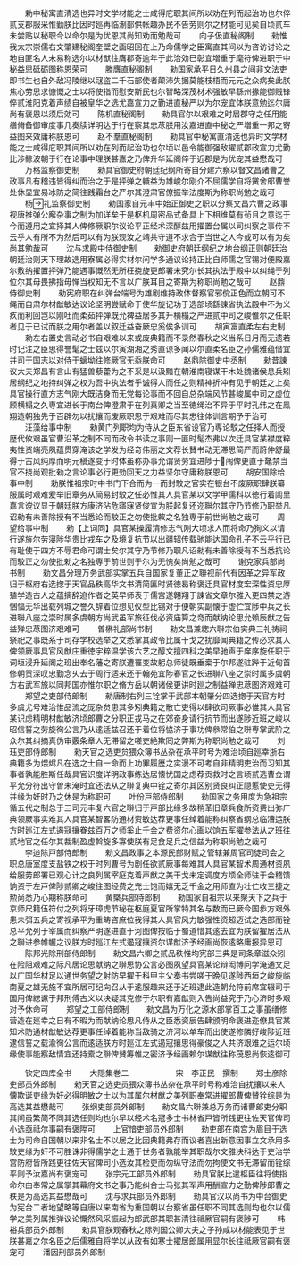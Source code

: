 <!-- { "loadSidebar": true } -->
　　勅中秘寓直清选也异时文学材能之士咸得庀职其间所以劝在列而起治功也尔倅贰支郡服采惟勤朕比因时廵再临淛部供帐趣办民不告劳则尔之材能可见矣自顷贰车未尝贴以秘职今以命尔是为优恩其尚知劝而勉哉可
　　向子伋直秘阁制
　　勑惟我太宗崇儒右文肇建秘阁奎壁之画昭回在上乃命儒学之臣寓直其间以为咨访讨论之地自匪名人未易称选尔以材猷往膺郡寄逾年于此治効巳彰宜増重于麾符俾进职于中秘益思砥砺图称恩荣可
　　滕膺直秘阁制
　　勑国家承平日久州县之间非文法吏即书生也自外敌冯陵继以冦盗二千石部使者颠沛失据莫能枝梧而元元之众病矣此朕焦心劳思求慷慨之士以将使指而慰安斯民也尔智略深茂材术强敏早繇州掾能御贼锋倅贰淮阳克着声绩自被皇华之选尤嘉宣力之勤进直秘严以为尔宠宜体朕意勉迄尔庸尚有褒恩以须后効可
　　陈机直秘阁制
　　勑具官尔以艰难之时居郡守之任用能缮脩备御审度事几奏牍详明达于行在察其忠荩朕用汝嘉进直中秘之严増重一邦之寄益图来效庸称朕恩可
　　赵不羣直秘阁制
　　勑具官中秘寓直清选也异时文学材能之士咸得庀职其间所以劝在列而起治功也尔顷以邑令能御强敌擢贰郡政宣力尤勤比渉鲸波朝于行在论事中理朕甚嘉之乃俾升华延阁倅于近郡是为优宠其益懋哉可
　　万格监察御史制
　　勑具官御史府朝廷纪纲所寄自分建六察以督文昌诸曹之政事凡有稽违皆得纠而治之于是抨弹之軄益为雄峻尔刚介不屈儒学自将黉舍郎曹誉处休显宜易冰防之简往践霜台之严尔其澄肃官僚振举法度斯为称职尚勉之哉可
　　杨礼监察御史制
　　勑国家自元丰中始正御史之职以分察文昌六曹之政事视唐推弹公廨杂事之制为加详矣于是枢机周密品式备具上下相维莫有茍且之意迄于今而遵用之宜择其人俾修厥职尔议论平正经术深醇兹用擢置台属以司纠察之事传不云乎人有所不为然后可以有为朕观汝之靖共守道不求合于当世之人今或可以有为矣尚其勉哉可
　　沈与求殿中侍御史制
　　勑御史府朝廷纲纪之地台纲正则朝廷治朝廷治则天下理故选用寮属必得实材尔问学多通议论持正比自师儒之官锡对便殿嘉尔敷纳擢置抨弹乃能遇事慨然无所枉挠旋更郎署未究尔长其执法于殿中以纠绳于列位尔其毋畏拂指毋惮当权知无不言以广朕耳目之寄斯为称职尚勉之哉可
　　赵鼎侍御史制
　　勑宪府职在纠弹台端号为雄剧维持政体督察官邪傥正色而立朝可不绳而自肃尔材猷敏达议论坚明尝赋命于使华旋记功于选部顷繇諌省执法殿中不为义疚而利回岂以刚吐而柔茹抨弹既允裨益居多其升横榻之严进贰中司之峻惟尔之任职者见于已试而朕之用尔者盖以叙迁益奋厥忠奚俟多训可
　　胡寅富直柔左右史制
　　勑左右置史言动必书自艰难以来或废典籍而不录然春秋之义当系日月而无遗若时记注之臣思得誉髦之士兹以尔寅湖湘之秀直谅多闻以尔直柔名臣之孙儒雅蕴借宜并司于国志以对侍于螭坳往修厥官无忝朕命可
　　赵鼎除御史中丞制
　　勑昔諌议大夫郑昌有言山有猛兽藜藿为之不采是以汲黯在朝淮南寝谋干木处魏诸侯息兵矧居纲纪之地持纠弹之权为吾中执法者乎诚得人而任之则精神折冲有见于朝廷之上矣具官操行直方志气刚大既洁身而无党每论事而不回自总杂端风节甚峻属中司之虚位顾横榻之久専宜进长于南台俾澄肃于在列真卿之当至徳绳治不异于平时孔纬之在鳯翔造朝独先于百辟勿以扰攘而废厥职思于艰难而尽其忠往体训言期予于治可
　　汪藻给事中制
　　勑黄门列职均为侍从之臣东省设官乃専论駮之任择人而授歴代攸艰虽官曹沿革之制不同而政令书读之事则一匪时髦杰弗以次迁具官某襟度粹夷性资端亮夙蕴贯穿淹该之学发为经竒伟丽之文荐长賛书动无滞思简严而蔚仲舒最得于古风纯厚而明元稹遂变于时体虽称办事允谓贤劳宜进陟于闱俾更直于鼇禁当官不挠尚观批勑之言论事必行更効回天之力益坚尔守庸称朕恩可
　　胡安国除给事中制
　　勑朕惟祖宗时中书门下合而为一而封駮之官实在银台不废厥职肆朕纂服属时艰难爰举旧章务从简易封駮之任必惟其人具官某以文学甲儒科以徳行着闾里嘉言谠议显于朝廷朕方康济阽危寤寐贤俊宜为朕起复还迩聨尔其守乃节修乃职举凡诏勑有未善除授有不当悉论而駮正之勿使批敕之名独専于前世尚勉之哉可
　　周望给事中制
　　勑【上词同】具官某操履清修志气刚大顷求人而将命乃狥义以请行遂旌尔劳寖陟华贵比戎车之及境复抗节以出疆轺传载驰能达国命孔子不云乎行已有耻使于四方不辱君命可谓士矣尔其守乃节修乃职凡诏勑有未善除授有不当悉抗论而駮正之勿使批勑之名独専于前世则于尔为无愧矣尚勉之哉可
　　谢克家兵部尚书制
　　勑文昌分理万务武部实掌五兵自国家复董正之聨视前代有因革之异军政归于枢府右选揔于天官品秩高华文书清简匪时贤徳曷称褒迁具官材度宏深性资忠厚殖学造古人之蕴摛辞追作者之英早师表于儒宫遂翺翔于諌省文章尔雅入更四禁之游悃愊无华出载列城之誉久辞着位想见仪型比锡对于便朝实副懐于虚伫宜陟中兵之长进聨八座之崇时属多虞朝方尚武虽军旅征伐必资庙算之竒而献纳论思允赖辰猷之告益殚忠荩图济艰难可
　　曽楙礼部尚书制
　　勑文昌兼緫六聨宗伯实典三礼祷祠祭祀之事既系于司存学校选举之文悉掌其政令比属干戈之扰靡闻典籍之传必求其人俾领厥事具官风猷庄重徳宇粹温学该六艺之醇文擅四科之美早驰声于庠序旋任职于词垣浸升延阁之班出奉名藩之寄朕遭罹变故躬总师徒既垂槖于尔邦遂驻跸于近甸首修朝贡深叹忠勤念乆去于周行适来还于翰苑宜陟春官之长进聨八座之崇时属多虞朝方右武军旅以同邦国亦惟尔职之脩方岳以朝诸侯更讲时廵之制益殚忠荩图济艰难可
　　郑望之吏部侍郎制
　　勑唐制右列三铨掌于武部本朝肇分四选揔于天官方时多虞尤号难治惟品流之厐杂贠患其多矧典籍之散亡吏得以肆欲司厥事必惟其人具官某识虑精明材猷敏济顷郎曹之分职正戎马之在郊奋身请行抗节而出遂陟近班之峻以昭信誓之劳旋徇公言乃从逺适兹召还于着位将恊济于事功俾叅常伯之聨専掌武阶之众尔其纠摘真伪审覈条章人无滞留之嗟吏絶欺罔之弊斯为称职尚勉之哉可
　　刘珏吏部侍郎制
　　勑天官之选吏贠猥众簿书丛杂在承平时号为难治顷自廵幸浙右典籍多为煨烬凡在选之士自一命而上功罪履歴之实漫不可考自非精明吏治而习知其事者孰能胜斯任哉具官识度详明政事练达居懐忧国之虑荐贡救时之言顷贰选曹佥谓平允分符出守曽未淹时宜还法从之聨复典中铨之寄尔其区别贤良纠正隠慝使吏无得并缘为奸时乃之休是为称职可
　　叶份戸部侍郎制
　　勑国家之务用度为急祖宗循五代之制总于三司元丰复六官之聨归于戸部比缘多故稍革旧章兵食所资费出弥广典领厥事实难其人具官某智畧防通材资敏达荐更事任绰着能称纠察省纲总临漕运朕方时廵江左式遏冦攘眷兹百万之师奚止千金之费资尔心画以饷五军擢参法从之班往贰地官之任尔其裁制盈虚斡旋多寡使朕有足食足兵之信兹为称职尚勉之哉可
　　李迨除戸部侍郎制
　　勑文昌政事之本源民部财赋之管辖兼周官司徒司会之职总唐室度支盐铁之权于时列曹号为剧任欲贰厥事每难其人具官某智术周通材资夙给服劳郎署已观心计之良列属宰庭克着声猷之美干戈未定调度方烦全师驻于会稽馈饷资于左戸俾陟贰卿之峻往图经费之充士饱而嬉无乏千金之用师直为壮伫收三捷之勲尚悉乃心期称朕命可
　　黄槩兵部侍郎制
　　勑国家自祖宗以来聚天下之兵于京师尺籍伍符付之列将牙璋虎节秘在枢庭夏官所掌特其名与数而已厥今国歩方艰外患未弭五兵之寄视承平为重畴咨庶位我得其人具官风力敏强性资超迈试之选部而铨总平允列于宰属而纠察严明遂进直于河图俾按临于蜀道惜其逺去宜为朕留擢居法从之聨进参帷幄之议朕方时廵江左式遏冦攘资尔谋猷济予经画尚恢逺略庸报异恩可
　　陈邦光除刑部侍郎制
　　勑文昌六卿之贰品秩惟均宪部三典是司条章滋众矧在险阻艰难之际凡居论思献纳之聨思协公言必图夙望具官某论辩闳博问学淹通文足以广国华材足以通世务望之射防早擢于科甲主父奏书尝嗟于晩见遂陟西垣之峻旋临南夏之雄无施不宜所居可纪向召从于逺服趣来还于近班逮此造朝允符前席宜辍司于国用俾緫谳于邦刑傅古义以决疑其克修于尔职有嘉猷则入告尚益究于乃心济时多艰对予休命可
　　郑望之工部侍郎制
　　勑文昌为万化之源水部掌百工之事虽缮修营造在廵幸之日有不暇为而献纳论思凡侍从之臣悉资辰告肆颁明命褒进迩僚具官某知术防通材猷敏达荐更事任绰着能称当敌骑之济河以单车而出使遂修隣好峻陟近班逮信誓之载渝徇公言而逺适朕方时廵江左式遏冦攘思得豪俊之人共济艰难之运尔顷缘使事能察敌情宜还持槖之聨俾賛筹帷之密济予经画赖尔谋猷往称茂恩尚恢逺御可


　　钦定四库全书
　　大隠集巻二　　　　　　宋　李正民　撰制
　　郑士彦除吏部员外郎制
　　勑天官之选吏员猥众簿书丛杂在承平时号称难治自扰攘以来人懐欺诞吏缘为奸必得明敏之士以为其属尔材猷之美列职奉常进擢郎曹俾賛铨综是为高选其益懋哉可
　　张纲吏部员外郎制
　　勑文昌六聨兼总万务而诸曹郎吏分职其间虽繁简不同其选任则均也尔早以经术名冠多士书林省戸皆所践更往佐天官俾司小选亟祗尔事嗣有褒陞可
　　上官愔吏部员外郎制
　　勑吏部在南宫为眉目于选士为司命自国朝以来非名士不以居之比因典籍弗存而议者喜出新意因事立文承用多駮吏缘为奸不可胜诛非得儒学之士通于世务者孰能举其职哉尔文雅决科达于吏治学宫防府皆所践更往佐天官俾司小选汝其检吏而勿纵守法而勿拘使文书无滞留而铨综平则予汝嘉尚有褒宠可
　　张宗元工部员外郎制
　　勑具官朕比遣枢臣往将使指命尔由奉常之属掌其幕府文书之事乃能纠合士马张其军声用酬宣力之勤俾陟郎曹之秩是为高选其益懋哉可
　　沈与求兵部员外郎制
　　勑具官汉以尚书为中台御史为宪台二者地望略等自唐以来南省为重国朝以台察省虽任职不同其选则均也尔以儒学之美列属推弹议论慨然风采振起为郎武部其职甚清往祗厥官嗣有褒陟可
　　韩裕兵部员外郎制
　　勑具官朕观春秋之际列国公卿大夫之子孙咸以材能表见于世朕甚嘉之尔名臣之后儒雅自将学以从政有如寒士擢居郎属用显尔长往祗厥官嗣有褒宠可
　　潘因刑部员外郎制
